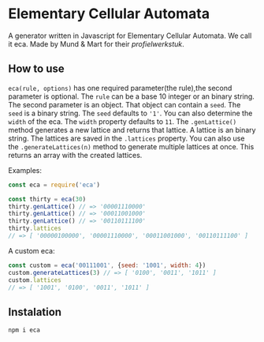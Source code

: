 # Elementary Cellular Automata
A generator written in Javascript for Elementary Cellular Automata. We call it eca. Made by Mund & Mart for their *profielwerkstuk*.

## How to use
`eca(rule, options)` has one required parameter(the rule),the second parameter is optional.
The `rule` can be a base 10 integer or an binary string. The second parameter is an object.
That object can contain a `seed`. The `seed` is a binary string.
The `seed` defaults to `'1'`. You can also determine the `width` of the eca.
The `width` property defaults to `11`.
The `.genLattice()` method generates a new lattice and returns that lattice. A lattice is an binary string. The lattices
are saved in the `.lattices` property. You can also use the `.generateLattices(n)` method to generate multiple lattices at once. This returns an array with the created lattices.

Examples:
``` javascript
const eca = require('eca')

const thirty = eca(30)
thirty.genLattice() // => '00001110000'
thirty.genLattice() // => '00011001000'
thirty.genLattice() // => '00110111100'
thirty.lattices
// => [ '00000100000', '00001110000', '00011001000', '00110111100' ]
```
A custom eca:
``` javascript
const custom = eca('00111001', {seed: '1001', width: 4})
custom.generateLattices(3) // => [ '0100', '0011', '1011' ]
custom.lattices
// => [ '1001', '0100', '0011', '1011' ]
```

## Instalation
```bash
npm i eca
```

